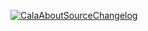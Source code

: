 [![Cala](https://libcala.github.io/logo.svg)](https://libcala.github.io)[About](https://libcala.github.io/fonterator)[Source](https://github.com/libcala/fonterator)[Changelog](https://libcala.github.io/fonterator/changelog)
